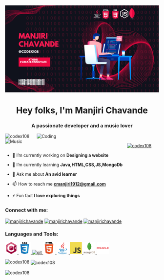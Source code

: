 ![DESIGN and Development](https://github.com/CODEX108/CODEX108/blob/main/%40codex108.png)
		
<h1 align="center">Hey folks, I'm Manjiri Chavande</h1>
<h3 align="center">A passionate developer and a music lover</h3>
<img align="right" alt="Coding" width="400" src="https://media.giphy.com/media/L1R1tvI9svkIWwpVYr/giphy.gif">
<img align="left" alt="Music" width="400" src="https://media.giphy.com/media/8ZhFaQr44hdR2q7Sbn/giphy.gif">

<p align="left"> <img src="https://komarev.com/ghpvc/?username=codex108&label=Profile%20views&color=0e75b6&style=flat" alt="codex108" /> </p>

<p align="left"> <a href="https://github.com/ryo-ma/github-profile-trophy"><img src="https://github-profile-trophy.vercel.app/?username=codex108" alt="codex108" /></a> </p>


- 🔭 I’m currently working on **Designing a website**

- 🌱 I’m currently learning **Java,HTML,CSS,JS,MongoDb**

- 💬 Ask me about **An avid learner**

- 📫 How to reach me **cmanjiri1912@gmail.com**

- ⚡ Fun fact **I love exploring things**

<h3 align="left">Connect with me:</h3>
<p align="left">
<a href="https://twitter.com/manjirichavande" target="blank"><img align="center" src="https://raw.githubusercontent.com/rahuldkjain/github-profile-readme-generator/master/src/images/icons/Social/twitter.svg" alt="manjirichavande" height="30" width="40" /></a>
<a href="https://linkedin.com/in/manjirichavande" target="blank"><img align="center" src="https://raw.githubusercontent.com/rahuldkjain/github-profile-readme-generator/master/src/images/icons/Social/linked-in-alt.svg" alt="manjirichavande" height="30" width="40" /></a>
<a href="https://www.hackerrank.com/manjirichavande" target="blank"><img align="center" src="https://raw.githubusercontent.com/rahuldkjain/github-profile-readme-generator/master/src/images/icons/Social/hackerrank.svg" alt="manjirichavande" height="30" width="40" /></a>
</p>

<h3 align="left">Languages and Tools:</h3>
<p align="left"> <a href="https://www.w3schools.com/cpp/" target="_blank" rel="noreferrer"> <img src="https://raw.githubusercontent.com/devicons/devicon/master/icons/cplusplus/cplusplus-original.svg" alt="cplusplus" width="40" height="40"/> </a> <a href="https://www.w3schools.com/css/" target="_blank" rel="noreferrer"> <img src="https://raw.githubusercontent.com/devicons/devicon/master/icons/css3/css3-original-wordmark.svg" alt="css3" width="40" height="40"/> </a> <a href="https://git-scm.com/" target="_blank" rel="noreferrer"> <img src="https://www.vectorlogo.zone/logos/git-scm/git-scm-icon.svg" alt="git" width="40" height="40"/> </a> <a href="https://www.w3.org/html/" target="_blank" rel="noreferrer"> <img src="https://raw.githubusercontent.com/devicons/devicon/master/icons/html5/html5-original-wordmark.svg" alt="html5" width="40" height="40"/> </a> <a href="https://www.java.com" target="_blank" rel="noreferrer"> <img src="https://raw.githubusercontent.com/devicons/devicon/master/icons/java/java-original.svg" alt="java" width="40" height="40"/> </a> <a href="https://developer.mozilla.org/en-US/docs/Web/JavaScript" target="_blank" rel="noreferrer"> <img src="https://raw.githubusercontent.com/devicons/devicon/master/icons/javascript/javascript-original.svg" alt="javascript" width="40" height="40"/> </a> <a href="https://www.mongodb.com/" target="_blank" rel="noreferrer"> <img src="https://raw.githubusercontent.com/devicons/devicon/master/icons/mongodb/mongodb-original-wordmark.svg" alt="mongodb" width="40" height="40"/> </a> <a href="https://www.oracle.com/" target="_blank" rel="noreferrer"> <img src="https://raw.githubusercontent.com/devicons/devicon/master/icons/oracle/oracle-original.svg" alt="oracle" width="40" height="40"/> </a> </p>

<p><img align="left" src="https://github-readme-stats.vercel.app/api/top-langs?username=codex108&show_icons=true&locale=en&layout=compact" alt="codex108" /></p>

<p>&nbsp;<img align="center" src="https://github-readme-stats.vercel.app/api?username=codex108&show_icons=true&locale=en" alt="codex108" /></p>

<p><img align="center" src="https://github-readme-streak-stats.herokuapp.com/?user=codex108&" alt="codex108" /></p>
